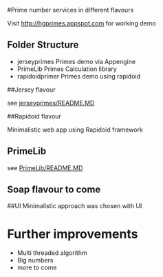 #Prime number services in different flavours

Visit http://hgprimes.appspot.com for working demo


## Folder Structure 

* jerseyprimes  Primes demo via Appengine
* PrimeLib  Primes Calculation library
* rapidoidprimer  Primes demo using rapidoid
  
##Jersey flavour

see [jerseyprimes/README.MD](tree/master/jerseyprimes/README.MD)

##Rapidoid flavour

Minimalistic web app using Rapidoid framework

## PrimeLib

see [PrimeLib/README.MD](tree/master/PrimeLib/README.MD)
## Soap flavour to come


##UI 
Minimalistic approach was chosen with UI

# Further improvements

* Multi threaded algorithm
* Big numbers
* more to come



